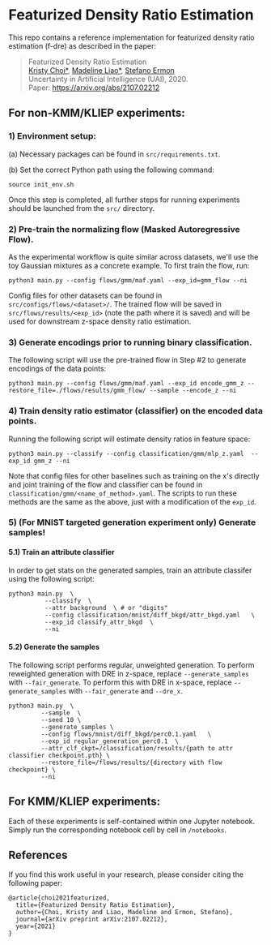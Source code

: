 # Featurized Density Ratio Estimation
This repo contains a reference implementation for featurized density ratio estimation (f-dre) as described in the paper:
> Featurized Density Ratio Estimation </br>
> [Kristy Choi*](http://kristychoi.com/), [Madeline Liao*](https://www.linkedin.com/in/madelineliao/), [Stefano Ermon](https://cs.stanford.edu/~ermon/) </br>
> Uncertainty in Artificial Intelligence (UAI), 2020. </br>
> Paper: https://arxiv.org/abs/2107.02212 </br>


## For non-KMM/KLIEP experiments:
### 1) Environment setup:
(a) Necessary packages can be found in `src/requirements.txt`.

(b) Set the correct Python path using the following command:
```
source init_env.sh
```
Once this step is completed, all further steps for running experiments should be launched from the `src/` directory.

### 2) Pre-train the normalizing flow (Masked Autoregressive Flow). 
As the experimental workflow is quite similar across datasets, we'll use the toy Gaussian mixtures as a concrete example. To first train the flow, run:
```
python3 main.py --config flows/gmm/maf.yaml --exp_id=gmm_flow --ni
```
Config files for other datasets can be found in `src/configs/flows/<dataset>/`. The trained flow will be saved in `src/flows/results/<exp_id>` (note the path where it is saved) and will be used for downstream z-space density ratio estimation.


### 3) Generate encodings prior to running binary classification.
The following script will use the pre-trained flow in Step #2 to generate encodings of the data points:
```
python3 main.py --config flows/gmm/maf.yaml --exp_id encode_gmm_z --restore_file=./flows/results/gmm_flow/ --sample --encode_z --ni
```

### 4) Train density ratio estimator (classifier) on the encoded data points.
Running the following script will estimate density ratios in feature space:
```
python3 main.py --classify --config classification/gmm/mlp_z.yaml  --exp_id gmm_z --ni
```
Note that config files for other baselines such as training on the x's directly and joint training of the flow and classifier can be found in `classification/gmm/<name_of_method>.yaml`. The scripts to run these methods are the same as the above, just with a modification of the `exp_id`.

### 5) (For MNIST targeted generation experiment only) Generate samples!
#### 5.1) Train an attribute classifier
In order to get stats on the generated samples, train an attribute classifer using the following script:
```
python3 main.py  \
          --classify  \
          --attr background  \ # or "digits"
          --config classification/mnist/diff_bkgd/attr_bkgd.yaml   \
          --exp_id classify_attr_bkgd  \
          --ni
```
#### 5.2) Generate the samples
The following script performs regular, unweighted generation. To perform reweighted generation with DRE in z-space, replace `--generate_samples` with `--fair_generate`. To perform this with DRE in x-space, replace `--generate_samples` with `--fair_generate` and `--dre_x`.
```
python3 main.py  \
         --sample  \
         --seed 10 \
         --generate_samples \
         --config flows/mnist/diff_bkgd/perc0.1.yaml   \
         --exp_id regular_generation_perc0.1  \
         --attr_clf_ckpt=/classification/results/{path to attr classifier checkpoint.pth} \
         --restore_file=/flows/results/{directory with flow checkpoint} \
         --ni
```
## For KMM/KLIEP experiments:
Each of these experiments is self-contained within one Jupyter notebook. Simply run the corresponding notebook cell by cell in `/notebooks`.

## References
If you find this work useful in your research, please consider citing the following paper:
```
@article{choi2021featurized,
  title={Featurized Density Ratio Estimation},
  author={Choi, Kristy and Liao, Madeline and Ermon, Stefano},
  journal={arXiv preprint arXiv:2107.02212},
  year={2021}
}
```
